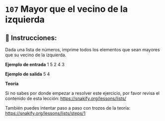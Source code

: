  # `107` Mayor que el vecino de la izquierda

## 📝 Instrucciones:

Dada una lista de números, imprime todos los elementos que sean mayores que su vecino de la izquierda.

**Ejemplo de entrada**
1 5 2 4 3

**Ejemplo de salida**
5 4

**Teoría**

Si no sabes por donde empezar a resolver este ejercicio, por favor revisa el contenido de esta lección:
https://snakify.org/lessons/lists/

También puedes intentar paso a paso con trozos de la teoría:
https://snakify.org/lessons/lists/steps/1